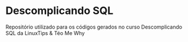 # Descomplicando SQL

Repositório utilizado para os códigos gerados no curso Descomplicando SQL da LinuxTips &amp; Téo Me Why
